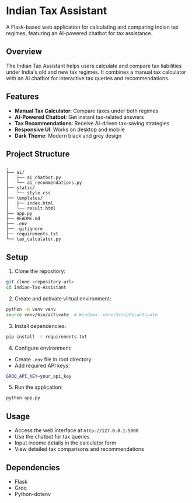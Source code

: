 # Indian Tax Assistant

A Flask-based web application for calculating and comparing Indian tax regimes, featuring an AI-powered chatbot for tax assistance.

## Overview

The Indian Tax Assistant helps users calculate and compare tax liabilities under India's old and new tax regimes. It combines a manual tax calculator with an AI chatbot for interactive tax queries and recommendations.

## Features

- **Manual Tax Calculator**: Compare taxes under both regimes
- **AI-Powered Chatbot**: Get instant tax-related answers
- **Tax Recommendations**: Receive AI-driven tax-saving strategies
- **Responsive UI**: Works on desktop and mobile
- **Dark Theme**: Modern black and grey design

## Project Structure

```
.
├── ai/
│   ├── ai_chatbot.py
│   └── ai_recommendations.py
├── static/
│   └── style.css
├── templates/
│   ├── index.html
│   └── result.html
├── app.py
├── README.md
├── .env
├── .gitignore
├── requirements.txt
└── tax_calculator.py

```

## Setup

1. Clone the repository:
```bash
git clone <repository-url>
cd Indian-Tax-Assistant
```

2. Create and activate virtual environment:
```bash
python -m venv venv
source venv/bin/activate  # Windows: venv\Scripts\activate
```

3. Install dependencies:
```bash
pip install -r requirements.txt
```

4. Configure environment:
- Create `.env` file in root directory
- Add required API keys:
```bash
GROQ_API_KEY=your_api_key
```

5. Run the application:
```bash
python app.py
```

## Usage

- Access the web interface at `http://127.0.0.1:5000`
- Use the chatbot for tax queries
- Input income details in the calculator form
- View detailed tax comparisons and recommendations

## Dependencies

- Flask
- Groq
- Python-dotenv



